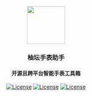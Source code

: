 <div id="header" align="center">
	<img src="https://raw.githubusercontent.com/Gnayoah/UotanWatchAssistant/main/assets/logo.png" height="100"></img> 
	<h3>柚坛手表助手</h3>
	<h4>开源且跨平台智能手表工具箱</h4>
	<div id="badges" >
		<a href="https://github.com/Gnayoah/UotanWatchAssistant/blob/main/LICENSE"><img src="https://img.shields.io/github/license/Gnayoah/UotanWatchAssistant?style=for-the-badge" alt="License"/></a>
  <a href="https://github.com/Gnayoah/UotanWatchAssistant"><img src="https://img.shields.io/github/created-at/Gnayoah/UotanWatchAssistant?style=for-the-badge" alt="License"/></a> 
  <a href="https://github.com/Gnayoah/UotanWatchAssistant"><img src="https://img.shields.io/github/v/release/Dropwave/Settingpro?style=for-the-badge" alt="License"/></a> 
	</div>
</div>
